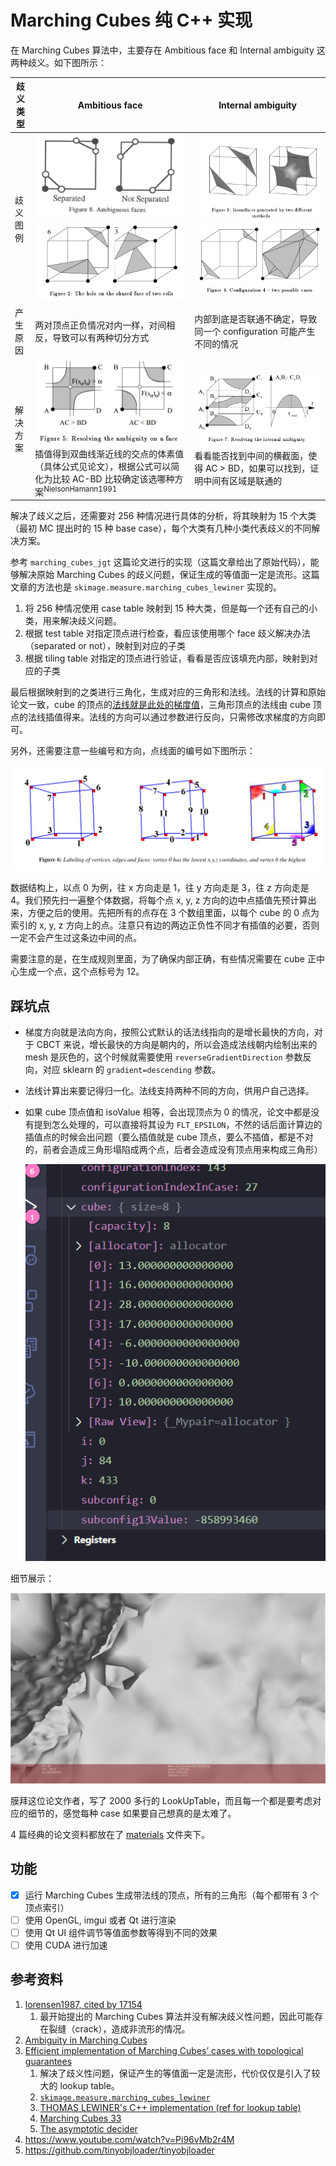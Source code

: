 # Marching Cubes 纯 C++ 实现

在 Marching Cubes 算法中，主要存在 Ambitious face 和 Internal ambiguity 这两种歧义。如下图所示：

|歧义类型|Ambitious face|Internal ambiguity|
|---|--|---|
|歧义图例|![](img/ambiguous-faces.png) ![](img/ambiguous-faces-1.png)|![](img/internal-ambiguity.png)![](img/internal-ambiguity-1.png)|
|产生原因|两对顶点正负情况对内一样，对间相反，导致可以有两种切分方式|内部到底是否联通不确定，导致同一个 configuration 可能产生不同的情况|
|解决方案|![](img/ambiguous-faces-ans.png)插值得到双曲线渐近线的交点的体素值（具体公式见论文），根据公式可以简化为比较 AC-BD 比较确定该选哪种方案<sup>NielsonHamann1991</sup>|![](img/internal-ambiguity-ans.png)看看能否找到中间的横截面，使得 AC > BD，如果可以找到，证明中间有区域是联通的|

解决了歧义之后，还需要对 256 种情况进行具体的分析，将其映射为 15 个大类（最初 MC 提出时的 15 种 base case），每个大类有几种小类代表歧义的不同解决方案。

参考 `marching_cubes_jgt` 这篇论文进行的实现（这篇文章给出了原始代码），能够解决原始 Marching Cubes 的歧义问题，保证生成的等值面一定是流形。这篇文章的方法也是 `skimage.measure.marching_cubes_lewiner` 实现的。

1. 将 256 种情况使用 case table 映射到 15 种大类，但是每一个还有自己的小类，用来解决歧义问题。
2. 根据 test table 对指定顶点进行检查，看应该使用哪个 face 歧义解决办法（separated or not），映射到对应的子类
3. 根据 tiling table 对指定的顶点进行验证，看看是否应该填充内部，映射到对应的子类

最后根据映射到的之类进行三角化，生成对应的三角形和法线。法线的计算和原始论文一致，cube 的顶点的[法线就是此处的梯度值]((https://zhuanlan.zhihu.com/p/62718992))，三角形顶点的法线由 cube 顶点的法线插值得来。法线的方向可以通过参数进行反向，只需修改求梯度的方向即可。

另外，还需要注意一些编号和方向，点线面的编号如下图所示：

![](img/labeling.png)

数据结构上，以点 0 为例，往 x 方向走是 1，往 y 方向走是 3，往 z 方向走是 4。我们预先扫一遍整个体数据，将每个点 x, y, z 方向的边中点插值先预计算出来，方便之后的使用。先把所有的点存在 3 个数组里面，以每个 cube 的 0 点为索引的 x, y, z 方向上的点。注意只有边的两边正负性不同才有插值的必要，否则一定不会产生过这条边中间的点。

需要注意的是，在生成规则里面，为了确保内部正确，有些情况需要在 cube 正中心生成一个点，这个点标号为 12。

## 踩坑点

- 梯度方向就是法向方向，按照公式默认的话法线指向的是增长最快的方向，对于 CBCT 来说，增长最快的方向是朝内的，所以会造成法线朝内绘制出来的 mesh 是灰色的，这个时候就需要使用 `reverseGradientDirection` 参数反向，对应 sklearn 的 `gradient=descending` 参数。
- 法线计算出来要记得归一化。法线支持两种不同的方向，供用户自己选择。
- 如果 cube 顶点值和 isoValue 相等，会出现顶点为 0 的情况，论文中都是没有提到怎么处理的，可以直接将其设为 `FLT_EPSILON`，不然的话后面计算边的插值点的时候会出问题（要么插值就是 cube 顶点，要么不插值，都是不对的，前者会造成三角形塌陷成两个点，后者会造成没有顶点用来构成三角形）

    ![](img/equal-to-iso.png)

细节展示：

![](img/details.png)

膜拜这位论文作者，写了 2000 多行的 LookUpTable，而且每一个都是要考虑对应的细节的，感觉每种 case 如果要自己想真的是太难了。

4 篇经典的论文资料都放在了 [materials](materials) 文件夹下。

## 功能

- [x] 运行 Marching Cubes 生成带法线的顶点，所有的三角形（每个都带有 3 个顶点索引）
- [ ] 使用 OpenGL, imgui 或者 Qt 进行渲染
- [ ] 使用 Qt UI 组件调节等值面参数等得到不同的效果
- [ ] 使用 CUDA 进行加速

## 参考资料

1. [lorensen1987, cited by 17154](https://people.eecs.berkeley.edu/~jrs/meshpapers/LorensenCline.pdf)
    1. 最开始提出的 Marching Cubes 算法并没有解决歧义性问题，因此可能存在裂缝（crack），造成非流形的情况。
2. [Ambiguity in Marching Cubes](https://people.eecs.berkeley.edu/~jrs/meshpapers/NielsonHamann.pdf)
3. [Efficient implementation of Marching Cubes’ cases with topological guarantees](http://thomas.lewiner.org/pdfs/marching_cubes_jgt.pdf)
    1. 解决了歧义性问题，保证产生的等值面一定是流形，代价仅仅是引入了较大的 lookup table。
    2. [`skimage.measure.marching_cubes_lewiner`](https://scikit-image.org/docs/dev/api/skimage.measure.html?highlight=marching_cubes#skimage.measure.marching_cubes_lewiner)
    3. [THOMAS LEWINER's C++ implementation (ref for lookup table)](https://github.com/erich666/jgt-code/tree/master/Volume_08/Number_2/Lewiner2003/MarchingCubes)
    4. [Marching Cubes 33](http://www.cs.jhu.edu/~misha/ReadingSeminar/Papers/Chernyaev96.pdf)
    5. [The asymptotic decider](https://web.cs.ucdavis.edu/~hamann/NielsonHamann1991.pdf)
4. https://www.youtube.com/watch?v=Pi96vMb2r4M
5. https://github.com/tinyobjloader/tinyobjloader
